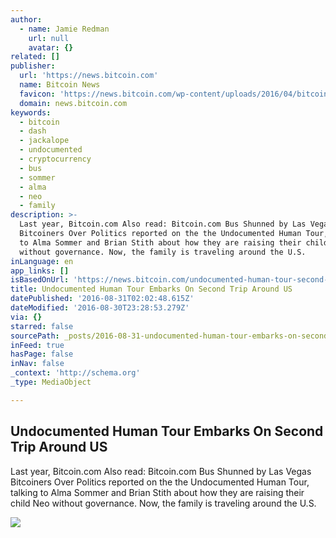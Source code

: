 ```yaml
---
author:
  - name: Jamie Redman
    url: null
    avatar: {}
related: []
publisher:
  url: 'https://news.bitcoin.com'
  name: Bitcoin News
  favicon: 'https://news.bitcoin.com/wp-content/uploads/2016/04/bitcoin_fav.png'
  domain: news.bitcoin.com
keywords:
  - bitcoin
  - dash
  - jackalope
  - undocumented
  - cryptocurrency
  - bus
  - sommer
  - alma
  - neo
  - family
description: >-
  Last year, Bitcoin.com Also read: Bitcoin.com Bus Shunned by Las Vegas
  Bitcoiners Over Politics reported on the the Undocumented Human Tour, talking
  to Alma Sommer and Brian Stith about how they are raising their child Neo
  without governance. Now, the family is traveling around the U.S.
inLanguage: en
app_links: []
isBasedOnUrl: 'https://news.bitcoin.com/undocumented-human-tour-second-trip/'
title: Undocumented Human Tour Embarks On Second Trip Around US
datePublished: '2016-08-31T02:02:48.615Z'
dateModified: '2016-08-30T23:28:53.279Z'
via: {}
starred: false
sourcePath: _posts/2016-08-31-undocumented-human-tour-embarks-on-second-trip-around-us.md
inFeed: true
hasPage: false
inNav: false
_context: 'http://schema.org'
_type: MediaObject

---
```

<article style=""><h1>Undocumented Human Tour Embarks On Second Trip Around US</h1><p>Last year, Bitcoin.com Also read: Bitcoin.com Bus Shunned by Las Vegas Bitcoiners Over Politics reported on the the Undocumented Human Tour, talking to Alma Sommer and Brian Stith about how they are raising their child Neo without governance. Now, the family is traveling around the U.S.</p><img src="https://news.bitcoin.com/wp-content/uploads/2016/08/cropped-12310602_496872597159175_4578109737325808842_n.jpg" /></article>